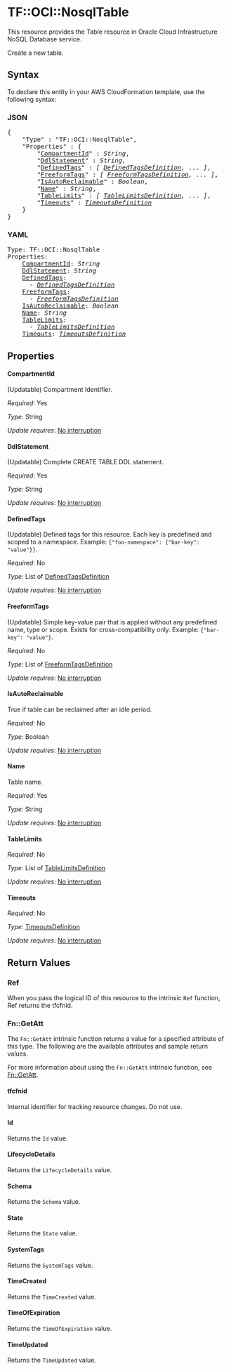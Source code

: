 # TF::OCI::NosqlTable

This resource provides the Table resource in Oracle Cloud Infrastructure NoSQL Database service.

Create a new table.

## Syntax

To declare this entity in your AWS CloudFormation template, use the following syntax:

### JSON

<pre>
{
    "Type" : "TF::OCI::NosqlTable",
    "Properties" : {
        "<a href="#compartmentid" title="CompartmentId">CompartmentId</a>" : <i>String</i>,
        "<a href="#ddlstatement" title="DdlStatement">DdlStatement</a>" : <i>String</i>,
        "<a href="#definedtags" title="DefinedTags">DefinedTags</a>" : <i>[ <a href="definedtagsdefinition.md">DefinedTagsDefinition</a>, ... ]</i>,
        "<a href="#freeformtags" title="FreeformTags">FreeformTags</a>" : <i>[ <a href="freeformtagsdefinition.md">FreeformTagsDefinition</a>, ... ]</i>,
        "<a href="#isautoreclaimable" title="IsAutoReclaimable">IsAutoReclaimable</a>" : <i>Boolean</i>,
        "<a href="#name" title="Name">Name</a>" : <i>String</i>,
        "<a href="#tablelimits" title="TableLimits">TableLimits</a>" : <i>[ <a href="tablelimitsdefinition.md">TableLimitsDefinition</a>, ... ]</i>,
        "<a href="#timeouts" title="Timeouts">Timeouts</a>" : <i><a href="timeoutsdefinition.md">TimeoutsDefinition</a></i>
    }
}
</pre>

### YAML

<pre>
Type: TF::OCI::NosqlTable
Properties:
    <a href="#compartmentid" title="CompartmentId">CompartmentId</a>: <i>String</i>
    <a href="#ddlstatement" title="DdlStatement">DdlStatement</a>: <i>String</i>
    <a href="#definedtags" title="DefinedTags">DefinedTags</a>: <i>
      - <a href="definedtagsdefinition.md">DefinedTagsDefinition</a></i>
    <a href="#freeformtags" title="FreeformTags">FreeformTags</a>: <i>
      - <a href="freeformtagsdefinition.md">FreeformTagsDefinition</a></i>
    <a href="#isautoreclaimable" title="IsAutoReclaimable">IsAutoReclaimable</a>: <i>Boolean</i>
    <a href="#name" title="Name">Name</a>: <i>String</i>
    <a href="#tablelimits" title="TableLimits">TableLimits</a>: <i>
      - <a href="tablelimitsdefinition.md">TableLimitsDefinition</a></i>
    <a href="#timeouts" title="Timeouts">Timeouts</a>: <i><a href="timeoutsdefinition.md">TimeoutsDefinition</a></i>
</pre>

## Properties

#### CompartmentId

(Updatable) Compartment Identifier.

_Required_: Yes

_Type_: String

_Update requires_: [No interruption](https://docs.aws.amazon.com/AWSCloudFormation/latest/UserGuide/using-cfn-updating-stacks-update-behaviors.html#update-no-interrupt)

#### DdlStatement

(Updatable) Complete CREATE TABLE DDL statement.

_Required_: Yes

_Type_: String

_Update requires_: [No interruption](https://docs.aws.amazon.com/AWSCloudFormation/latest/UserGuide/using-cfn-updating-stacks-update-behaviors.html#update-no-interrupt)

#### DefinedTags

(Updatable) Defined tags for this resource. Each key is predefined and scoped to a namespace.  Example: `{"foo-namespace": {"bar-key": "value"}}`.

_Required_: No

_Type_: List of <a href="definedtagsdefinition.md">DefinedTagsDefinition</a>

_Update requires_: [No interruption](https://docs.aws.amazon.com/AWSCloudFormation/latest/UserGuide/using-cfn-updating-stacks-update-behaviors.html#update-no-interrupt)

#### FreeformTags

(Updatable) Simple key-value pair that is applied without any predefined name, type or scope. Exists for cross-compatibility only. Example: `{"bar-key": "value"}`.

_Required_: No

_Type_: List of <a href="freeformtagsdefinition.md">FreeformTagsDefinition</a>

_Update requires_: [No interruption](https://docs.aws.amazon.com/AWSCloudFormation/latest/UserGuide/using-cfn-updating-stacks-update-behaviors.html#update-no-interrupt)

#### IsAutoReclaimable

True if table can be reclaimed after an idle period.

_Required_: No

_Type_: Boolean

_Update requires_: [No interruption](https://docs.aws.amazon.com/AWSCloudFormation/latest/UserGuide/using-cfn-updating-stacks-update-behaviors.html#update-no-interrupt)

#### Name

Table name.

_Required_: Yes

_Type_: String

_Update requires_: [No interruption](https://docs.aws.amazon.com/AWSCloudFormation/latest/UserGuide/using-cfn-updating-stacks-update-behaviors.html#update-no-interrupt)

#### TableLimits

_Required_: No

_Type_: List of <a href="tablelimitsdefinition.md">TableLimitsDefinition</a>

_Update requires_: [No interruption](https://docs.aws.amazon.com/AWSCloudFormation/latest/UserGuide/using-cfn-updating-stacks-update-behaviors.html#update-no-interrupt)

#### Timeouts

_Required_: No

_Type_: <a href="timeoutsdefinition.md">TimeoutsDefinition</a>

_Update requires_: [No interruption](https://docs.aws.amazon.com/AWSCloudFormation/latest/UserGuide/using-cfn-updating-stacks-update-behaviors.html#update-no-interrupt)

## Return Values

### Ref

When you pass the logical ID of this resource to the intrinsic `Ref` function, Ref returns the tfcfnid.

### Fn::GetAtt

The `Fn::GetAtt` intrinsic function returns a value for a specified attribute of this type. The following are the available attributes and sample return values.

For more information about using the `Fn::GetAtt` intrinsic function, see [Fn::GetAtt](https://docs.aws.amazon.com/AWSCloudFormation/latest/UserGuide/intrinsic-function-reference-getatt.html).

#### tfcfnid

Internal identifier for tracking resource changes. Do not use.

#### Id

Returns the <code>Id</code> value.

#### LifecycleDetails

Returns the <code>LifecycleDetails</code> value.

#### Schema

Returns the <code>Schema</code> value.

#### State

Returns the <code>State</code> value.

#### SystemTags

Returns the <code>SystemTags</code> value.

#### TimeCreated

Returns the <code>TimeCreated</code> value.

#### TimeOfExpiration

Returns the <code>TimeOfExpiration</code> value.

#### TimeUpdated

Returns the <code>TimeUpdated</code> value.

